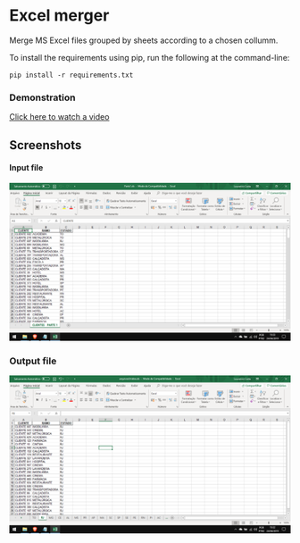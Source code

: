 # Excel merger
Merge MS Excel files grouped by sheets according to a chosen collumm.

To install the requirements using pip, run the following at the command-line:
```
pip install -r requirements.txt
```
### Demonstration
[Click here to watch a video](https://vimeo.com/282215720)
## Screenshots
#### Input file
![cada](individual.png)
### Output file
![todos](unidos.png)
